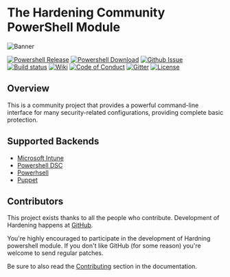 # The Hardening Community PowerShell Module

![Banner](https://hardening.thomas-illiet.fr/Assets/Img/Banner.png)

[![Powershell Release][img-version-badge]][ps-gallery]
[![Powershell Download][img-download-badge]][ps-gallery]
[![Github Issue][img-issue-badge]][issue]
[![Build status][img-jenkins-badge]][jenkins]
[![Wiki][img-wiki-badge]][wiki]
[![Code of Conduct][img-coc-badge]][coc]
[![Gitter][img-gitter-badge]][gitter]
[![License][img-license-badge]][license]

## Overview

This is a community project that provides a powerful command-line interface for many security-related configurations, providing complete basic protection.

## Supported Backends

- [Microsoft Intune](https://hardening.thomas-illiet.fr/Configuration/Backend/Microsoft-Intune/)
- [Powershell DSC](https://hardening.thomas-illiet.fr/Configuration/Backend/Powershell-DSC/)
- [Powerhsell](https://hardening.thomas-illiet.fr/Configuration/Backend/Powershell/)
- [Puppet](https://hardening.thomas-illiet.fr/Configuration/Backend/Puppet/)

## Contributors

This project exists thanks to all the people who contribute. Development of Hardening happens at [GitHub](https://github.com/thomas-illiet/Hardening/).

You're highly encouraged to participate in the development of Hardning powershell module. If you don't like GitHub (for some reason) you're welcome to send regular patches.

Be sure to also read the [Contributing](https://hardening.thomas-illiet.fr/User/Contributing/) section in the documentation.


[ps-gallery]:https://www.powershellgallery.com/packages/Hardening
[gitter]:https://gitter.im/HardeningPS/Lobby
[coc]:https://hardening.thomas-illiet.fr/User/Code-Of-Conduct/
[license]:https://github.com/thomas-illiet/Hardening/blob/master/LICENSE
[jenkins]:https://ci.netboot.fr/blue/organizations/jenkins/thomas-illiet%2FHardening/activity?branch=master
[wiki]:https://hardening.thomas-illiet.fr/
[release]:https://github.com/thomas-illiet/Hardening/releases
[issue]:https://github.com/thomas-illiet/Hardening/issues
[img-coc-badge]:https://img.shields.io/badge/code%20of-conduct-ff69b4.svg?style=for-the-badge
[img-gitter-badge]:https://img.shields.io/gitter/room/hardeningps/nw.js.svg?style=for-the-badge
[img-version-badge]:https://img.shields.io/powershellgallery/v/Hardening.svg?style=for-the-badge
[img-download-badge]:https://img.shields.io/powershellgallery/dt/Hardening.svg?style=for-the-badge
[img-license-badge]:https://img.shields.io/github/license/thomas-illiet/Hardening.svg?style=for-the-badge
[img-jenkins-badge]:https://img.shields.io/jenkins/s/https/ci.netboot.fr/job/thomas-illiet/job/Hardening/job/master.svg?style=for-the-badge&MaxAge=10
[img-wiki-badge]:https://img.shields.io/website-up-down-green-red/https/hardening.thomas-illiet.fr.svg?label=Wiki&style=for-the-badge
[img-issue-badge]:https://img.shields.io/github/issues/thomas-illiet/Hardening.svg?style=for-the-badge
